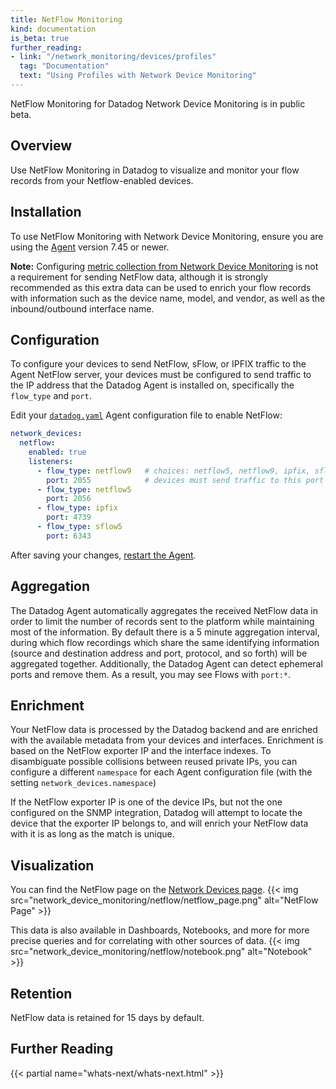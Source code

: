```yaml
---
title: NetFlow Monitoring
kind: documentation
is_beta: true
further_reading:
- link: "/network_monitoring/devices/profiles"
  tag: "Documentation"
  text: "Using Profiles with Network Device Monitoring"
---
```


<div class="alert alert-warning">NetFlow Monitoring for Datadog Network Device Monitoring is in public beta.</div>

## Overview

Use NetFlow Monitoring in Datadog to visualize and monitor your flow records from your Netflow-enabled devices.

## Installation

To use NetFlow Monitoring with Network Device Monitoring, ensure you are using the [Agent][1] version 7.45 or newer.

**Note:** Configuring [metric collection from Network Device Monitoring][2] is not a requirement for sending NetFlow data, although it is strongly recommended as this extra data can be used to enrich your flow records with information such as the device name, model, and vendor, as well as the inbound/outbound interface name.

## Configuration

To configure your devices to send NetFlow, sFlow, or IPFIX traffic to the Agent NetFlow server, your devices must be configured to send traffic to the IP address that the Datadog Agent is installed on, specifically the `flow_type` and `port`.

Edit your [`datadog.yaml`][3] Agent configuration file to enable NetFlow:

```yaml
network_devices:
  netflow:
    enabled: true
    listeners:
      - flow_type: netflow9   # choices: netflow5, netflow9, ipfix, sflow5
        port: 2055            # devices must send traffic to this port
      - flow_type: netflow5
        port: 2056
      - flow_type: ipfix
        port: 4739
      - flow_type: sflow5
        port: 6343
```

After saving your changes, [restart the Agent][4].

## Aggregation

The Datadog Agent automatically aggregates the received NetFlow data in order to limit the number of records sent to the platform while maintaining most of the information. By default there is a 5 minute aggregation interval, during which flow recordings which share the same identifying information (source and destination address and port, protocol, and so forth) will be aggregated together. Additionally, the Datadog Agent can detect ephemeral ports and remove them. As a result, you may see Flows with `port:*`.

## Enrichment

Your NetFlow data is processed by the Datadog backend and are enriched with the available metadata from your devices and interfaces. Enrichment is based on the NetFlow exporter IP and the interface indexes. To disambiguate possible collisions between reused private IPs, you can configure a different `namespace` for each Agent configuration file (with the setting `network_devices.namespace`)

If the NetFlow exporter IP is one of the device IPs, but not the one configured on the SNMP integration, Datadog will attempt to locate the device that the exporter IP belongs to, and will enrich your NetFlow data with it is as long as the match is unique.

## Visualization

You can find the NetFlow page on the [Network Devices page][5].
{{< img src="network_device_monitoring/netflow/netflow_page.png" alt="NetFlow Page" >}}

This data is also available in Dashboards, Notebooks, and more for more precise queries and for correlating with other sources of data.
{{< img src="network_device_monitoring/netflow/notebook.png" alt="Notebook" >}}

## Retention

NetFlow data is retained for 15 days by default.


## Further Reading

{{< partial name="whats-next/whats-next.html" >}}


[1]: https://app.datadoghq.com/account/settings#agent
[2]: /network_monitoring/devices/snmp_metrics/
[3]: /agent/guide/agent-configuration-files/?tab=agentv6v7#agent-main-configuration-file
[4]: /agent/guide/agent-commands/?tab=agentv6v7#start-stop-and-restart-the-agent
[5]: https://app.datadoghq.com/infrastructure/devices?facets=&viewTab=netflow
